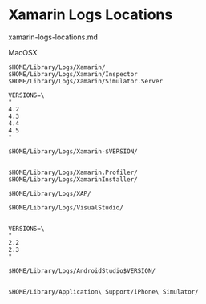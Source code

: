 # Xamarin Logs Locations

xamarin-logs-locations.md


MacOSX

    $HOME/Library/Logs/Xamarin/
    $HOME/Library/Logs/Xamarin/Inspector
    $HOME/Library/Logs/Xamarin/Simulator.Server

    VERSIONS=\
    "
    4.2
    4.3
    4.4
    4.5
    "

    $HOME/Library/Logs/Xamarin-$VERSION/


    $HOME/Library/Logs/Xamarin.Profiler/
    $HOME/Library/Logs/XamarinInstaller/

    $HOME/Library/Logs/XAP/

    $HOME/Library/Logs/VisualStudio/


    VERSIONS=\
    "
    2.2
    2.3
    "

    $HOME/Library/Logs/AndroidStudio$VERSION/


    $HOME/Library/Application\ Support/iPhone\ Simulator/
